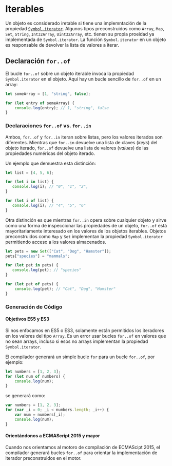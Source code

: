 # Iterables

Un objeto es considerado iretable si tiene una implemntación de la propiedad [`Symbol.iterator`](Symbols.md#symboliterator).
Algunos tipos preconstruidos como `Array`, `Map`, `Set`, `String`, `Int32Array`, `Uint32Array`, etc. tienen su propia proeidad ya implementada de  `Symbol.iterator`.
La función `Symbol.iterator` en un objeto es responsable de devolver la lista de valores a iterar.

## Declaración `for..of`

El bucle `for..of` sobre un objeto iterable invoca la propiedad `Symbol.iterator` en el objeto.
Aquí hay un bucle sencillo de `for..of` en un array:

```ts
let someArray = [1, "string", false];

for (let entry of someArray) {
    console.log(entry); // 1, "string", false
}
```

### Declaraciones `for..of` vs. `for..in`

Ambos, `for..of` y `for..in` iteran sobre listas, pero los valores iterados son diferentes.
Mientras que `for..in` devuelve una lista de claves (*keys*) del objeto iterado, `for..of` devuelve una lista de valores (*values*) de las propiedades numéricas del objeto iterado.

Un ejemplo que demuestra esta distinción:

```ts
let list = [4, 5, 6];

for (let i in list) {
   console.log(i); // "0", "1", "2",
}

for (let i of list) {
   console.log(i); // "4", "5", "6"
}
```

Otra distinción es que mientras `for..in` opera sobre cualquier objeto y sirve como una forma de inspeccionar las propiedades de un objeto, `for..of` está mayoritariamente interesado en los valores de los objetos iterables.
Objetos preconstruidos como `Map` y `Set` implementan la propiedad `Symbol.iterator` permitiendo acceso a los valores almacenados.

```ts
let pets = new Set(["Cat", "Dog", "Hamster"]);
pets["species"] = "mammals";

for (let pet in pets) {
   console.log(pet); // "species"
}

for (let pet of pets) {
    console.log(pet); // "Cat", "Dog", "Hamster"
}
```

### Generación de Código

#### Objetivos ES5 y ES3

Si nos enfocamos en ES5 o ES3, solamente están permitidos los iteradores en los valores del tipo `Array`.
Es un error usar bucles `for..of` en valores que no sean arrays, incluso si esos no arrays implementan la propiedad `Symbol.iterator`.

El compilador generará un simple bucle `for` para un bucle `for..of`, por ejemplo:

```ts
let numbers = [1, 2, 3];
for (let num of numbers) {
    console.log(num);
}
```

se generará como:

```js
var numbers = [1, 2, 3];
for (var _i = 0; _i < numbers.length; _i++) {
    var num = numbers[_i];
    console.log(num);
}
```

#### Orientándonos a ECMAScript 2015 y mayor

Cuando nos orientamos al motoro de compilación de ECMAScipt 2015, el compilador generará bucles `for..of` para orientar la implementación de iterador preconstruidos en el motor.
